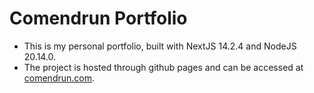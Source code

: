 # Comendrun Portfolio
- This is my personal portfolio, built with NextJS 14.2.4 and NodeJS 20.14.0.
- The project is hosted through github pages and can be accessed at [comendrun.com](https://comendrun.com/).